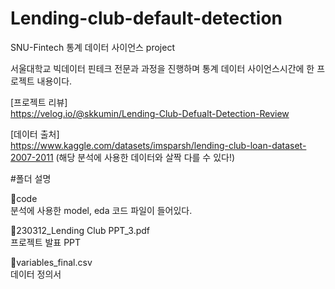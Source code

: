 # Lending-club-default-detection

SNU-Fintech 통계 데이터 사이언스 project  

서울대학교 빅데이터 핀테크 전문과 과정을 진행하며 통계 데이터 사이언스시간에 한 프로젝트 내용이다.  


[프로젝트 리뷰]  
https://velog.io/@skkumin/Lending-Club-Defualt-Detection-Review  
  
[데이터 출처]  
https://www.kaggle.com/datasets/imsparsh/lending-club-loan-dataset-2007-2011 (해당 분석에 사용한 데이터와 살짝 다를 수 있다!)  


#폴더 설명

📁code  
분석에 사용한 model, eda 코드 파일이 들어있다.  

📄230312_Lending Club PPT_3.pdf    
프로젝트 발표 PPT  

📄variables_final.csv    
데이터 정의서  
